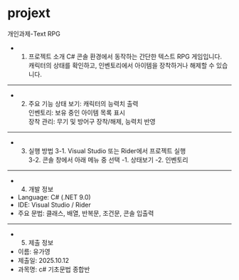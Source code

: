 # projext
개인과제-Text RPG

- 1. 프로젝트 소개
C# 콘솔 환경에서 동작하는 간단한 텍스트 RPG 게임입니다.  
캐릭터의 상태를 확인하고, 인벤토리에서 아이템을 장착하거나 해제할 수 있습니다.

---

- 2. 주요 기능
 상태 보기: 캐릭터의 능력치 출력  
 인벤토리: 보유 중인 아이템 목록 표시  
 장착 관리: 무기 및 방어구 장착/해제, 능력치 반영  

---

- 3. 실행 방법
3-1. Visual Studio 또는 Rider에서 프로젝트 실행  
3-2. 콘솔 창에서 아래 메뉴 중 선택
   -1. 상태보기
   -2. 인벤토리


---

- 4. 개발 정보
- Language: C# (.NET 9.0)  
- IDE: Visual Studio / Rider  
- 주요 문법: 클래스, 배열, 반복문, 조건문, 콘솔 입출력  

---

- 5. 제출 정보
- 이름: 유가영
- 제출일: 2025.10.12
- 과목명: c# 기초문법 종합반
